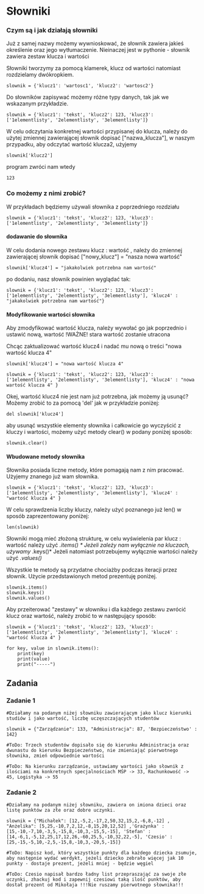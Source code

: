 # Słowniki

### Czym są i jak działają słowniki
Już z samej nazwy możemy wywnioskować, że słownik zawiera jakieś określenie oraz jego wytłumaczenie. 
Nieinaczej jest w pythonie - słownik zawiera zestaw klucza i wartości

Słowniki tworzymy za pomocą klamerek, klucz od wartości natomiast rozdzielamy dwókropkiem.
```python3
slownik = {'klucz1': 'wartosc1', 'klucz2': 'wartosc2'}
```
Do słowników zapisywać możemy różne typy danych, tak jak we wskazanym przykładzie.

```python3
slownik = {'klucz1': 'tekst', 'klucz2': 123, 'klucz3': ['1elementlisty', '2elementlisty', '3elementlisty']}
```
W celu odczytania konkretnej wartości przypisanej do klucza, należy do użytej zmiennej zawierającej słownik dopisać ["nazwa_klucza"], w naszym przypadku, aby odczytać wartość klucza2, użyjemy

```python3
slownik['klucz2']
```
program zwróci nam wtedy 

```python3
123
```
### Co możemy z nimi zrobić?
W przykładach będziemy używali słownika z poprzedniego rozdziału
```python3
slownik = {'klucz1': 'tekst', 'klucz2': 123, 'klucz3': ['1elementlisty', '2elementlisty', '3elementlisty']}
```
#### dodawanie do słownika
W celu dodania nowego zestawu klucz : wartość , należy do zmiennej zawierającej słownik dopisać ["nowy_klucz"] = "nasza nowa wartość"

```python3
slownik['klucz4'] = "jakakolwiek potrzebna nam wartość" 
```
po dodaniu, nasz słownik powinien wyglądać tak:

```python3
slownik = {'klucz1': 'tekst', 'klucz2': 123, 'klucz3': ['1elementlisty', '2elementlisty', '3elementlisty'], 'klucz4' : "jakakolwiek potrzebna nam wartość"}
```
#### Modyfikowanie wartości słownika

Aby zmodyfikować wartość klucza, należy wywołać go jak poprzednio i ustawić nową, wartość !WAŻNE! stara wartość zostanie utracona

Chcąc zaktualizować wartość klucz4 i nadać mu nową o treści "nowa wartość klucza 4"

```python3
slownik['klucz4'] = "nowa wartość klucza 4" 

slownik = {'klucz1': 'tekst', 'klucz2': 123, 'klucz3': ['1elementlisty', '2elementlisty', '3elementlisty'], 'klucz4' : "nowa wartość klucza 4" }
```
Okej, wartość klucz4 nie jest nam już potrzebna, jak możemy ją usunąć?
Możemy zrobić to za pomocą 'del' jak w przykładzie poniżej:

```python3
del slownik['klucz4']
```
aby usunąć wszystkie elementy słownika i całkowicie go wyczyścić z kluczy i wartości, możemy użyć metody clear() w podany poniżej sposób:

```python3
slownik.clear()
```

#### Wbudowane metody słownika
Słownika posiada liczne metody, które pomagają nam z nim pracować.
Użyjemy znanego już wam słownika.

```python3
slownik = {'klucz1': 'tekst', 'klucz2': 123, 'klucz3': ['1elementlisty', '2elementlisty', '3elementlisty'], 'klucz4' : "wartość klucza 4" }
```
W celu sprawdzenia liczby kluczy, należy użyć poznanego już len() w sposób zaprezentowany poniżej:

```python3
len(slownik)
```
Słowniki mogą mieć złożoną strukturę, w celu wyświelenia par  klucz : wartość należy użyć  *.items() *
Jeżeli zależy nam wyłącznie na kluczach, używamy* .keys()*
Jeżeli natomiast potrzebujemy wyłącznie wartości należy użyć *.values()*

Wszystkie te metody są przydatne chociażby podczas iteracji przez słownik.
Użycie przedstawionych metod prezentuję poniżej.

```python3
slownik.items()
slownik.keys()
slownik.values()
```

Aby przeiterować "zestawy" w słowniku i dla każdego zestawu zwrócić klucz oraz wartość, należy zrobić to w następujący sposób:

```python3
slownik = {'klucz1': 'tekst', 'klucz2': 123, 'klucz3': ['1elementlisty', '2elementlisty', '3elementlisty'], 'klucz4' : "wartość klucza 4" }

for key, value in slownik.items():
	print(key)
	print(value)
	print("-----")
```

## Zadania
### Zadanie 1 

```python3
#Działamy na podanym niżej słowniku zawierającym jako klucz kierunki studiów i jako wartość, liczbę uczęszczających studentów

slownik = {"Zarządzanie": 133, "Administracja": 87, 'Bezpieczeństwo' : 142}

#ToDo: Trzech studentów dopisało się do kierunku Administracja oraz dwunastu do kierunku Bezpieczeństwo, nie zmieniająć pierwotnego słownika, zmień odpowiednie wartości

#ToDo: Na kierunku zarządzanie, ustawiamy wartości jako słownik z ilościami na konkretnych specjalnościach MŚP -> 33, Rachunkowość -> 45, Logistyka -> 55
```

### Zadanie 2

```python3
#Działamy na podanym niżej słowniku, zawiera on imiona dzieci oraz listę punktów za złe oraz dobre uczynki.

slownik = {"Michałek": [12,-5,2,-17,2,50,32,15,2,-6,8,-12] , "Anżelika": [5,25,-10,7,2,12,-8,15,20,12,52] ,'Grażynka' : [15,-10,-7,10,-3,5,-15,8,-10,3,-15,5,-15], 'Stefan' : [14,-6,1,-5,12,25,17,12,26,-60,25,5,-10,32,22,-5], 'Czesio' : [25,-15,-5,10,-2,5,-15,8,-10,3,-20,5,-15]}

#ToDo: Napisz kod, który wszystkie punkty dla każdego dziecka zsumuje, aby następnie wydać werdykt, jeżeli dziecko zebrało więcej jak 10 punkty - dostaje prezent, jeżeli mniej - będzie węgiel

#ToDo: Czesio napisał bardzo ładny list przepraszająć za swoje złe uczynki, zhackuj kod i zapewnij czesiowi taką ilość punktów, aby dostał prezent od Mikołaja !!!Nie ruszamy pierwotnego słownika!!!
```


    
